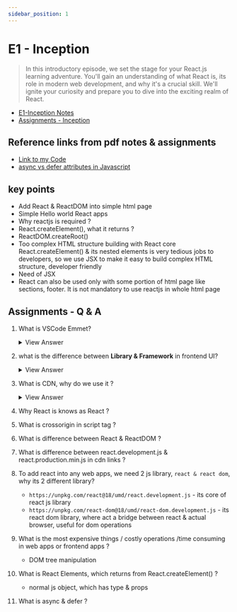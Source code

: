```yaml
---
sidebar_position: 1
---
```


# E1 - Inception

> In this introductory episode, we set the stage for your React.js learning adventure. You'll gain an understanding of what React is, its role in modern web development, and why it's a crucial skill. We'll ignite your curiosity and prepare you to dive into the exciting realm of React.

- [E1-Inception Notes](https://github.com/pravn27/dev-ops-tech-doc/blob/master/docs/reactjs-course-tutorials/namaste-reactjs-course/readerDoc/E1-Inception/E1-Inception.pdf)
- [Assignments - Inception](https://github.com/pravn27/dev-ops-tech-doc/blob/master/docs/reactjs-course-tutorials/namaste-reactjs-course/readerDoc/E1-Inception/Assignment-Inception.pdf)

## Reference links from pdf notes & assignments

- [Link to my Code](https://bitbucket.org/namastedev/namaste-react-live/src/master/)
- [async vs defer attributes in Javascript](https://www.youtube.com/watch?v=IrHmpdORLu8&ab_channel=AkshaySaini)

## key points

- Add React & ReactDOM into simple html page
- Simple Hello world React apps
- Why reactjs is required ?
- React.createElement(), what it returns ?
- ReactDOM.createRoot()
- Too complex HTML structure building with React core React.createElement() & its nested elements is very tedious jobs to developers, so we use JSX to make it easy to build complex HTML structure, developer friendly
- Need of JSX
- React can also be used only with some portion of html page like sections, footer. It is not mandatory to use reactjs in whole html page

## Assignments - Q & A

1. What is VSCode Emmet?
   <details>
      - Emmet is a plugin for Visual Studio Code that allows you to write HTML and CSS code faster by using abbreviations. It can generate complex HTML structures with a few keystrokes, making it easier to build and maintain code.
      - https://code.visualstudio.com/docs/editor/emmet
   <summary>
   View Answer
   </summary>
   </details>

2. what is the difference between **Library & Framework** in frontend UI?
   <details>

   **Library**

   A **library** is a collection of reusable functions, components, or utilities that developers can call as needed. It provides specific functionalities that help in building frontend interfaces but does not enforce a particular structure for the application.

   **Characteristics of a Library:**

   - **Selective Usage:** Developers can pick and use specific functions or components without committing to a particular structure.
   - **Lightweight:** Typically, libraries focus on a specific aspect of UI development (e.g., DOM manipulation, state management, animations).
   - **Greater Flexibility:** The developer has control over how the library is integrated into the project.
   - **Example:** React.js, jQuery, Lodash.

   ***

   **Framework**

   A **framework** is a more opinionated and comprehensive solution that dictates the architecture and flow of an application. It provides built-in structures, patterns, and lifecycle management to streamline UI development.

   **Characteristics of a Framework:**

   - **Inversion of Control:** The framework calls the developer's code rather than the other way around.
   - **Opinionated Structure:** Enforces a specific architecture (e.g., MVC, MVVM).
   - **Comprehensive Feature Set:** Often includes routing, state management, and component-based UI structure.
   - **Example:** Angular, Vue.js, Ember.js.

   ***

   **Key Differences**

   | Feature        | Library                      | Framework                              |
   | -------------- | ---------------------------- | -------------------------------------- |
   | Control        | Developer has full control   | Framework dictates structure           |
   | Flexibility    | High (pick & use components) | Low (must follow framework's approach) |
   | Learning Curve | Generally lower              | Can be steep due to built-in features  |
   | Scope          | Solves specific problems     | Provides a full solution               |
   | Example        | React, jQuery, Lodash        | Angular, Vue, Ember                    |

   **Conclusion**

   Choosing between a library and a framework depends on project requirements. Libraries offer more flexibility but require additional setup, whereas frameworks provide a structured approach, reducing decision fatigue but imposing constraints. Understanding their differences helps in selecting the right tool for frontend UI development.

   ***

   **Analogy**

   - Library: Like picking ingredients to cook your own meal.
   - Framework: Like following a recipe with step-by-step instructions.
   <summary>
   View Answer
   </summary>
   </details>

3. What is CDN, why do we use it ?
   <details>
      - A **Content Delivery Network (CDN)** is a system of distributed servers that work together to deliver web content (such as images, videos, stylesheets, scripts, and other assets) to users quickly and efficiently. CDNs reduce latency and improve load times by serving content from servers that are geographically closer to the user.

   - **How a CDN Works**

   1. **Caching Content**: CDNs store cached versions of content on multiple edge servers worldwide.
   2. **Geographical Distribution**: When a user requests content, the CDN serves it from the nearest edge server instead of the origin server.
   3. **Load Balancing**: CDNs distribute traffic across multiple servers, preventing overload.
   4. **DDoS Protection**: Many CDNs provide security features like DDoS protection, bot filtering, and firewall rules.

   - **Benefits of Using a CDN**

     - **Faster Load Times** – Content is served from the closest server to the user.
     - **Reduced Bandwidth Costs** – Cached content reduces requests to the origin server.
     - **Improved Availability** – Load balancing ensures uptime even during traffic spikes.
     - **Better Security** – CDNs offer DDoS protection and security measures.

   - **Popular CDN Providers**

     - Cloudflare
     - Akamai
     - Amazon CloudFront
     - Fastly
     - Google Cloud CDN

   - check react CDN links (normal / prod links)
     - why its 2 cdn links (react & react-dom) & what there inside cdn links, open in browser & see

   <summary>
   View Answer
   </summary>
   </details>

4. Why React is knows as React ?

5. What is crossorigin in script tag ?

6. What is difference between React & ReactDOM ?

7. What is difference between react.development.js & react.production.min.js in cdn links ?

8. To add react into any web apps, we need 2 js library, `react & react dom`, why its 2 different library?

   - `https://unpkg.com/react@18/umd/react.development.js` - its core of react js library
   - `https://unpkg.com/react-dom@18/umd/react-dom.development.js` - its react dom library, where act a bridge between react & actual browser, useful for dom operations

9. What is the most expensive things / costly operations /time consuming in web apps or frontend apps ?

   - DOM tree manipulation

10. What is React Elements, which returns from React.createElement() ?

    - normal js object, which has type & props

11. What is async & defer ?
